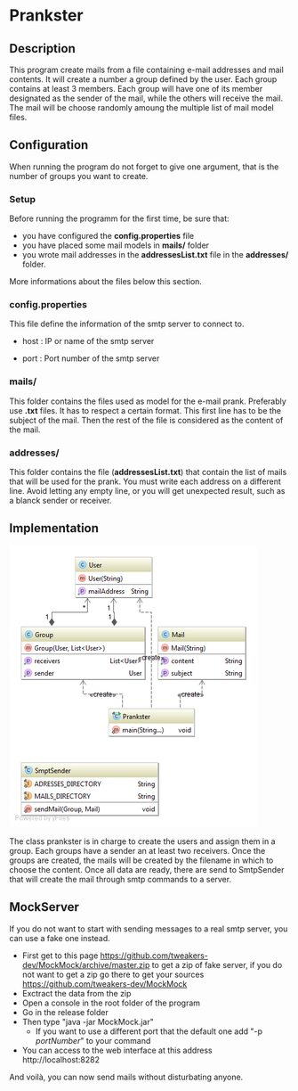 # Prankster

## Description
This program create mails from a file containing e-mail addresses and mail contents. It will create a number a group defined by the user. Each group contains at least 3 members. Each group will have one of its member
designated as the sender of the mail, while the others will receive the mail. The mail will be choose randomly amoung the multiple list of mail model files.

## Configuration
When running the program do not forget to give one argument, that is the number of groups you want to create.

### Setup
Before running the programm for the first time, be sure that:
* you have configured the **config.properties** file
* you have placed some mail models in **mails/** folder
* you wrote mail addresses in the **addressesList.txt** file in the **addresses/** folder.

More informations about the files below this section.

### config.properties
This file define the information of the smtp server to connect to.

* host : IP or name of the smtp server

* port : Port number of the smtp server

### mails/
This folder contains the files used as model for the e-mail prank. Preferably use **.txt** files. It has to respect a certain format. This first line has to be the subject of the mail. Then the rest of the file is considered as the content of the mail.

### addresses/
This folder contains the file (**addressesList.txt**) that contain the list of mails that will be used for the prank. 
You must write each address on a different line. Avoid letting any empty line, or you will get unexpected result, such as a blanck sender or receiver.

## Implementation 
![image](./figures/diagram.png)

The class prankster is in charge to create the users and assign them in a group. Each groups have a sender an at least two receivers. Once the groups are created, the mails will be created by the filename in which to choose the content. Once all data are ready, there are send to SmtpSender that will create the mail through smtp commands to a server.

## MockServer
If you do not want to start with sending messages to a real smtp server, you can use a fake one instead.
* First get to this page https://github.com/tweakers-dev/MockMock/archive/master.zip to get a zip of fake server, if you do not want to get a zip go there to get your sources https://github.com/tweakers-dev/MockMock
* Exctract the data from the zip
* Open a console in the root folder of the program
* Go in the release folder
* Then type "java -jar MockMock.jar"
    * If you want to use a different port that the default one add "-p *portNumber*" to your command
* You can access to the web interface at this address http://localhost:8282

And voilà, you can now send mails without disturbating anyone.